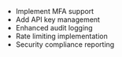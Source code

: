 - Implement MFA support
- Add API key management
- Enhanced audit logging
- Rate limiting implementation
- Security compliance reporting